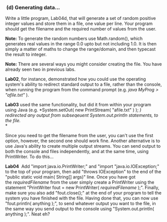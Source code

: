 ###  (d) Generating data...

Write a little program, Lab04d, that will generate a set of random positive integer values and store them in a file, one value per line. Your program should get the filename and the required number of values from the user.

**Note:** To generate the random numbers use Math.random(), which generates real values in the range 0.0 upto but not including 1.0. It is then simply a matter of maths to change the range/domain, and then typecast the result to integer.

**Note:** There are several ways you might consider creating the file. You have already seen two in previous labs.

**Lab02**, for instance, demonstrated how you could use the operating system's ability to redirect standard output to a file, rather than the console, when running the program from the command prompt (e.g. *java MyProg > "afile.txt"* ).

**Lab03** used the same functionality, but did it from within your program using Java (e.g. *System.setOut( new PrintStream( "afile.txt" ) ); *) redirected any output from subseqeuent System.out.println statements, to the file.*\
*

Since you need to get the filename from the user, you can't use the first option, however, the second one should work fine. Another alternative is to use Java's ability to create multiple output streams. You can send output to both the console and files independently, and at the same time, using PrintWriter. To do this...

**Lab04**  Add "import java.io.PrintWriter;" and "import "java.io.IOException;" to the top of your program, then add "throws IOException" to the end of the "public static void main( String[] args)" line. Once you have got the *requiredFilename* from the user simply create a PrintWriter using the statement "PrintWriter fout = new PrintWriter( *requiredFilename* );". Finally, make sure you also add "fout.close();" at the end of your program to tell the system you have finished with the file. Having done that, you can now use "fout.println( anything );", to send whatever output you want to the file, in the same way you send output to the console using "System.out.println( anything );". Neat eh?
